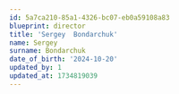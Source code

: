 ```yaml
---
id: 5a7ca210-85a1-4326-bc07-eb0a59108a83
blueprint: director
title: 'Sergey  Bondarchuk'
name: Sergey
surname: Bondarchuk
date_of_birth: '2024-10-20'
updated_by: 1
updated_at: 1734819039
---
```

